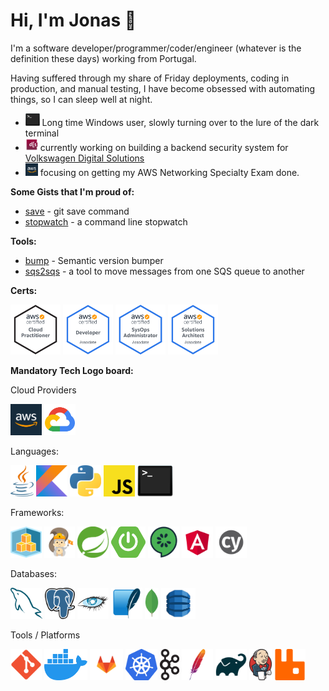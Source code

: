 # Hi, I'm Jonas 👋

I'm a software developer/programmer/coder/engineer (whatever is the definition these days) working from Portugal.

Having suffered through my share of Friday deployments, coding in production, and manual testing, I have become obsessed with automating things, so I can sleep well at night.

- <img src="img/bash.png" height="20"/> Long time Windows user, slowly turning over to the lure of the dark terminal
- <img src="img/vwds.jpeg" height="20"/> currently working on building a backend security system for [Volkswagen Digital Solutions](https://www.vwds.pt/)
- <img src="img/aws.png" height="20"/> focusing on getting my AWS Networking Specialty Exam done.

**Some Gists that I'm proud of:**

- [save](https://gist.github.com/jonasmcferreira/cd9de6504c1f55dd8829dc7e7d6d1269) - git save command
- [stopwatch](https://gist.github.com/jonasmcferreira/0e3a53a028d1c44cd2ade4b337ae6807) - a command line stopwatch

**Tools:**

- [bump](https://github.com/jonasmcferreira/bump) - Semantic version bumper
- [sqs2sqs](https://github.com/jonasmcferreira/sqs-2-sqs) - a tool to move messages from one SQS queue to another

**Certs:**
 
<a href="https://www.credly.com/badges/1b46058a-094f-4fb7-87fc-365810421631/public_url"><img src="img/aws-certified-cloud-practitioner.png" height="80"/></a>
<a href="https://www.credly.com/badges/4dbf8720-c7ca-400f-9d55-dbc706429e73/public_url"><img src="img/aws-certified-developer-associate.png" height="80"/></a>
<a href="https://www.credly.com/badges/66e2bd9b-832e-4df1-a583-4d583399681d/public_url"><img src="img/aws-certified-sysops-administrator-associate.png" height="80"/></a>
<a href="https://www.credly.com/badges/b18cc58d-54d2-417b-8ebd-941f567c9091/public_url"><img src="img/aws-certified-solutions-architect-associate.png" height="80"/></a>

**Mandatory Tech Logo board:**

Cloud Providers
<p>
<a href="https://duckduckgo.com/?q=!ducky+aws"><img src="img/aws.png" style="height:50px;" ></a>
<a href="https://duckduckgo.com/?q=!ducky+google"><img src="img/google.png" style="height:50px;" ></a>
</p>

Languages:
<p>
<a href="https://duckduckgo.com/?q=!ducky+java"><img src="img/java.png" style="height:50px;" ></a>
<a href="https://duckduckgo.com/?q=!ducky+kotlin"><img src="img/kotlin.png" style="height:50px;" ></a>
<a href="https://duckduckgo.com/?q=!ducky+python"><img src="img/python.png" style="height:50px;" ></a>
<a href="https://duckduckgo.com/?q=!ducky+javascript"><img src="img/javascript.png" style="height:50px;" ></a>
<a href="https://duckduckgo.com/?q=!ducky+bash"><img src="img/bash.png" style="height:50px;"></a>
</p>

Frameworks:

<p>
<a href="https://duckduckgo.com/?q=!ducky+aws+cdk"><img src="img/cdk.png" style="height:50px;" ></a>
<a href="https://duckduckgo.com/?q=!ducky+aws+sam"><img src="img/sam.png" style="height:50px;" ></a>
<a href="https://duckduckgo.com/?q=!ducky+spring"><img src="img/spring.png" style="height:50px;" ></a>
<a href="https://duckduckgo.com/?q=!ducky+spring-boot"><img src="img/spring-boot.png" style="height:50px;" ></a>
<a href="https://duckduckgo.com/?q=!ducky+cucumber"><img src="img/cucumber.png" style="height:50px;" ></a>
<a href="https://duckduckgo.com/?q=!ducky+angular"><img src="img/angular.png" style="height:50px;" ></a>
<a href="https://duckduckgo.com/?q=!ducky+cypress+io"><img src="img/cypress.png" style="height:50px;" ></a>
</p>

Databases:
<p>
<a href="https://duckduckgo.com/?q=!ducky+mysql"><img src="img/mysql.png" style="height:50px;" ></a>
<a href="https://duckduckgo.com/?q=!ducky+postgresql"><img src="img/postgresql.png" style="height:50px;" ></a>
<a href="https://duckduckgo.com/?q=!ducky+cassandra"><img src="img/cassandra.png" style="height:50px;" ></a>
<a href="https://duckduckgo.com/?q=!ducky+sqlite"><img src="img/sqlite.png" style="height:50px;" ></a>
<a href="https://duckduckgo.com/?q=!ducky+mongo"><img src="img/mongo.png" style="height:50px;" ></a>
<a href="https://duckduckgo.com/?q=!ducky+dynamodb"><img src="img/dynamodb.png" style="height:50px;" ></a>
</p>

Tools / Platforms
<p>
<a href="https://duckduckgo.com/?q=!ducky+git"><img src="img/git.png" style="height:50px;" ></a>
<a href="https://duckduckgo.com/?q=!ducky+docker"><img src="img/docker.png" style="height:50px;" ></a>
<a href="https://duckduckgo.com/?q=!ducky+gitlab"><img src="img/gitlab.png" style="height:50px;" ></a>
<a href="https://duckduckgo.com/?q=!ducky+kubernetes"><img src="img/kubernetes.png" style="height:50px;" ></a>
<a href="https://duckduckgo.com/?q=!ducky+kafka"><img src="img/kafka.png" style="height:50px;" ></a>
<a href="https://duckduckgo.com/?q=!ducky+maven"><img src="img/maven.png" style="height:50px;" ></a>
<a href="https://duckduckgo.com/?q=!ducky+gradle"><img src="img/gradle.png" style="height:50px;" ></a>
<a href="https://duckduckgo.com/?q=!ducky+jenkins"><img src="img/jenkins.png" style="height:50px;" ></a>
<a href="https://duckduckgo.com/?q=!ducky+rabbitmq"><img src="img/rabbitmq.png" style="height:50px;" ></a> 
</p>
